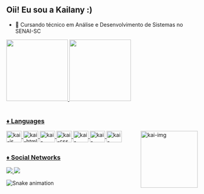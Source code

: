## Oii! Eu sou a Kailany :)

- 🌱 Cursando técnico em Análise e Desenvolvimento de Sistemas no SENAI-SC

<div display: inline_block>
<a href = "https://github.com/kailanyy">
<img height="162em" src="https://github-readme-stats.vercel.app/api?username=kailanyy&show_icons=true&theme=radical">
<img height="162em" src="https://github-readme-stats.vercel.app/api/top-langs/?username=kailanyy&layout=compact&langs_count=7&theme=dracula">

</div>

<div style="display: inline_block"><br>

<h3>♦ Languages </h3>
<img align = "center" alt = "kai-js" height = "30" width = "40" src= "https://cdn.jsdelivr.net/gh/devicons/devicon/icons/javascript/javascript-original.svg">
<img align = "center" alt = "kai-html" height = "30" width = "40" src= "https://cdn.jsdelivr.net/gh/devicons/devicon/icons/html5/html5-original.svg">
<img align = "center" alt = "kai-react" height = "30" width = "40" src= "https://cdn.jsdelivr.net/gh/devicons/devicon/icons/react/react-original.svg">
<img align = "center" alt = "kai-css" height = "30" width = "40" src= "https://cdn.jsdelivr.net/gh/devicons/devicon/icons/css3/css3-original.svg">

<img align = "center" alt = "kai-mysql" height = "30" width = "40" src= "https://cdn.jsdelivr.net/gh/devicons/devicon/icons/mysql/mysql-original.svg">
<img align = "center" alt = "kai-postgresql" height = "30" width = "40" src= "https://cdn.jsdelivr.net/gh/devicons/devicon/icons/postgresql/postgresql-original.svg">
<img align = "center" alt = "kai-nodejs" height = "30" width = "40" src= "https://cdn.jsdelivr.net/gh/devicons/devicon/icons/nodejs/nodejs-original.svg">
<img align = "right" alt = "kai-img" height = "150" width = "150" src = "https://i.picasion.com/pic92/52e81e9d20fe79759c3e16fed9bef947.gif">
</div>


##

<div>
<h3>♦ Social Networks</h3>
<a href = "https://www.linkedin.com/in/kailany-souza-16a583222?trk=people-guest_people_search-card" target ="-blank"> <img src = "https://img.shields.io/badge/LinkedIn-0077B5?style=for-the-badge&logo=linkedin&logoColor=white" target ="_blank" > </a>
 <a href = "mailto:kailanyiaramenco@gmail.com"><img src="https://img.shields.io/badge/-Gmail-%23333?style=for-the-badge&logo=gmail&logoColor=white" target="_blank"></a>

![Snake animation](https://github.com/kailanyy/kailanyy/blob/output/github-contribution-grid-snake.svg)
</div>
